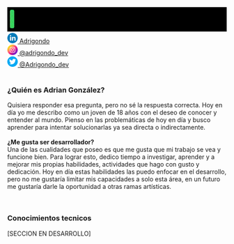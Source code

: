 <link rel="stylesheet" href="style.css">

<img src="Banner Greeting.gif" alt="Buenos días tardes noches soy Adrian">

<div class="social-media">
    <div class="linkedin">
        <a href="https://www.linkedin.com/in/adrigondo/" target="_blank">
            <img src="./img/linkedin.png" alt="Logo de ">
            Adrigondo
        </a>
    </div>
    <div class="instagram">
        <a href="https://www.instagram.com/adrigondo_dev/" target="_blank">
            <img src="./img/instagram.png" alt="Logo de ">
            @adrigondo_dev
        </a>
    </div>
    <div class="twitter">
        <a href="https://twitter.com/Adrigondo_dev" target="_blank">
            <img src="./img/twitter.png" alt="Logo de ">
            @Adrigondo_dev
        </a>
    </div>
</div>

<br>
<h3><b>
    ¿Quién es Adrian González?
</b></h3>
<p>
    Quisiera responder esa pregunta, pero no sé la respuesta correcta. Hoy en día yo me describo como un joven de 18 años con el deseo de conocer y entender al mundo. Pienso en las problemáticas de hoy en día y busco aprender para intentar solucionarlas ya sea directa o indirectamente.
    <br><br>
    <b>¿Me gusta ser desarrollador?</b>
    <br>
    Una de las cualidades que poseo es que me gusta que mi trabajo se vea y funcione bien. Para  lograr esto, dedico tiempo a investigar, aprender y a mejorar mis propias habilidades, actividades que hago con gusto y dedicación. Hoy en día estas habilidades las puedo enfocar en el desarrollo, pero no me gustaría limitar mis capacidades a solo esta área, en un futuro me gustaría darle la oportunidad a otras ramas artísticas.
</p>

<br>
<h3><b>Conocimientos tecnicos</b></h3>
<p>[SECCION EN DESARROLLO]</p>